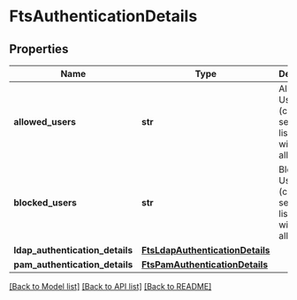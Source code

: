# FtsAuthenticationDetails

## Properties
Name | Type | Description | Notes
------------ | ------------- | ------------- | -------------
**allowed_users** | **str** | Allowed Users (comma separated list, * wildcard is allowed) | [optional] 
**blocked_users** | **str** | Blocked Users (comma separated list, * wildcard is allowed) | [optional] 
**ldap_authentication_details** | [**FtsLdapAuthenticationDetails**](FtsLdapAuthenticationDetails.md) |  | [optional] 
**pam_authentication_details** | [**FtsPamAuthenticationDetails**](FtsPamAuthenticationDetails.md) |  | [optional] 

[[Back to Model list]](../README.md#documentation-for-models) [[Back to API list]](../README.md#documentation-for-api-endpoints) [[Back to README]](../README.md)

